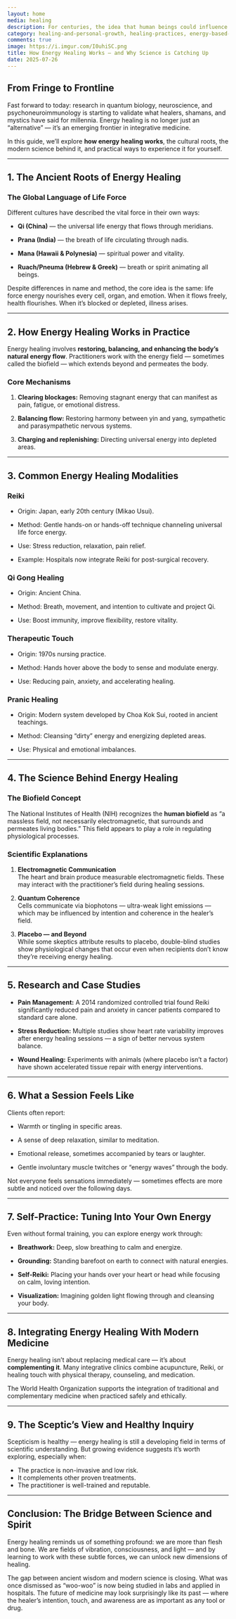 ```yaml
---
layout: home
media: healing
description: For centuries, the idea that human beings could influence health through unseen energy fields was dismissed in much of the Western world as superstition. Yet across cultures — from the Ayurvedic prana of India to the qi of Traditional Chinese Medicine — energy has always been considered central to life.
category: healing-and-personal-growth, healing-practices, energy-based-healing
comments: true
image: https://i.imgur.com/I0uhiSC.png
title: How Energy Healing Works — and Why Science is Catching Up
date: 2025-07-26
---
```



## **From Fringe to Frontline**


Fast forward to today: research in quantum biology, neuroscience, and psychoneuroimmunology is starting to validate what healers, shamans, and mystics have said for millennia. Energy healing is no longer just an “alternative” — it’s an emerging frontier in integrative medicine.

In this guide, we’ll explore **how energy healing works**, the cultural roots, the modern science behind it, and practical ways to experience it for yourself.

---

## **1. The Ancient Roots of Energy Healing**

### **The Global Language of Life Force**

Different cultures have described the vital force in their own ways:

- **Qi (China)** — the universal life energy that flows through meridians.
    
- **Prana (India)** — the breath of life circulating through nadis.
    
- **Mana (Hawaii & Polynesia)** — spiritual power and vitality.
    
- **Ruach/Pneuma (Hebrew & Greek)** — breath or spirit animating all beings.
    

Despite differences in name and method, the core idea is the same: life force energy nourishes every cell, organ, and emotion. When it flows freely, health flourishes. When it’s blocked or depleted, illness arises.

---

## **2. How Energy Healing Works in Practice**

Energy healing involves **restoring, balancing, and enhancing the body’s natural energy flow**. Practitioners work with the energy field — sometimes called the biofield — which extends beyond and permeates the body.

### **Core Mechanisms**

1. **Clearing blockages:** Removing stagnant energy that can manifest as pain, fatigue, or emotional distress.
    
2. **Balancing flow:** Restoring harmony between yin and yang, sympathetic and parasympathetic nervous systems.
    
3. **Charging and replenishing:** Directing universal energy into depleted areas.
    

---

## **3. Common Energy Healing Modalities**

### **Reiki**

- Origin: Japan, early 20th century (Mikao Usui).
    
- Method: Gentle hands-on or hands-off technique channeling universal life force energy.
    
- Use: Stress reduction, relaxation, pain relief.
    
- Example: Hospitals now integrate Reiki for post-surgical recovery.
    

### **Qi Gong Healing**

- Origin: Ancient China.
    
- Method: Breath, movement, and intention to cultivate and project Qi.
    
- Use: Boost immunity, improve flexibility, restore vitality.
    

### **Therapeutic Touch**

- Origin: 1970s nursing practice.
    
- Method: Hands hover above the body to sense and modulate energy.
    
- Use: Reducing pain, anxiety, and accelerating healing.
    

### **Pranic Healing**

- Origin: Modern system developed by Choa Kok Sui, rooted in ancient teachings.
    
- Method: Cleansing “dirty” energy and energizing depleted areas.
    
- Use: Physical and emotional imbalances.
    

---

## **4. The Science Behind Energy Healing**

### **The Biofield Concept**

The National Institutes of Health (NIH) recognizes the **human biofield** as “a massless field, not necessarily electromagnetic, that surrounds and permeates living bodies.” This field appears to play a role in regulating physiological processes.

### **Scientific Explanations**

1. **Electromagnetic Communication**  
    The heart and brain produce measurable electromagnetic fields. These may interact with the practitioner’s field during healing sessions.
    
2. **Quantum Coherence**  
    Cells communicate via biophotons — ultra-weak light emissions — which may be influenced by intention and coherence in the healer’s field.
    
3. **Placebo — and Beyond**  
    While some skeptics attribute results to placebo, double-blind studies show physiological changes that occur even when recipients don’t know they’re receiving energy healing.
    

---

## **5. Research and Case Studies**

- **Pain Management:** A 2014 randomized controlled trial found Reiki significantly reduced pain and anxiety in cancer patients compared to standard care alone.
    
- **Stress Reduction:** Multiple studies show heart rate variability improves after energy healing sessions — a sign of better nervous system balance.
    
- **Wound Healing:** Experiments with animals (where placebo isn’t a factor) have shown accelerated tissue repair with energy interventions.
    

---

## **6. What a Session Feels Like**

Clients often report:

- Warmth or tingling in specific areas.
    
- A sense of deep relaxation, similar to meditation.
    
- Emotional release, sometimes accompanied by tears or laughter.
    
- Gentle involuntary muscle twitches or “energy waves” through the body.
    

Not everyone feels sensations immediately — sometimes effects are more subtle and noticed over the following days.

---

## **7. Self-Practice: Tuning Into Your Own Energy**

Even without formal training, you can explore energy work through:

- **Breathwork:** Deep, slow breathing to calm and energize.
    
- **Grounding:** Standing barefoot on earth to connect with natural energies.
    
- **Self-Reiki:** Placing your hands over your heart or head while focusing on calm, loving intention.
    
- **Visualization:** Imagining golden light flowing through and cleansing your body.
    

---

## **8. Integrating Energy Healing With Modern Medicine**

Energy healing isn’t about replacing medical care — it’s about **complementing it**. Many integrative clinics combine acupuncture, Reiki, or healing touch with physical therapy, counseling, and medication.

The World Health Organization supports the integration of traditional and complementary medicine when practiced safely and ethically.

---

## **9. The Sceptic’s View and Healthy Inquiry**

Scepticism is healthy — energy healing is still a developing field in terms of scientific understanding. But growing evidence suggests it’s worth exploring, especially when:

- The practice is non-invasive and low risk.
- It complements other proven treatments.
- The practitioner is well-trained and reputable.

---

## **Conclusion: The Bridge Between Science and Spirit**

Energy healing reminds us of something profound: we are more than flesh and bone. We are fields of vibration, consciousness, and light — and by learning to work with these subtle forces, we can unlock new dimensions of healing.

The gap between ancient wisdom and modern science is closing. What was once dismissed as “woo-woo” is now being studied in labs and applied in hospitals. The future of medicine may look surprisingly like its past — where the healer’s intention, touch, and awareness are as important as any tool or drug.

